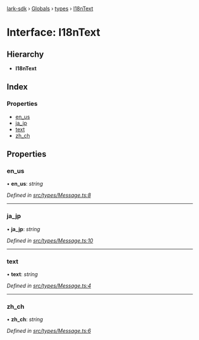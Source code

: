 [lark-sdk](../README.md) › [Globals](../globals.md) › [types](../modules/types.md) › [I18nText](types.i18ntext.md)

# Interface: I18nText

## Hierarchy

* **I18nText**

## Index

### Properties

* [en_us](types.i18ntext.md#en_us)
* [ja_jp](types.i18ntext.md#ja_jp)
* [text](types.i18ntext.md#text)
* [zh_ch](types.i18ntext.md#zh_ch)

## Properties

###  en_us

• **en_us**: *string*

*Defined in [src/types/Message.ts:8](https://github.com/TbhT/lark-sdk/blob/5ecb791/src/types/Message.ts#L8)*

___

###  ja_jp

• **ja_jp**: *string*

*Defined in [src/types/Message.ts:10](https://github.com/TbhT/lark-sdk/blob/5ecb791/src/types/Message.ts#L10)*

___

###  text

• **text**: *string*

*Defined in [src/types/Message.ts:4](https://github.com/TbhT/lark-sdk/blob/5ecb791/src/types/Message.ts#L4)*

___

###  zh_ch

• **zh_ch**: *string*

*Defined in [src/types/Message.ts:6](https://github.com/TbhT/lark-sdk/blob/5ecb791/src/types/Message.ts#L6)*
